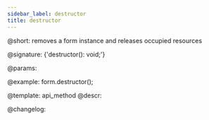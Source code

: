 ```yaml
---
sidebar_label: destructor
title: destructor
---          
```


@short: removes a form instance and releases occupied resources

@signature: {'destructor(): void;'}


@params:




@example:
form.destructor();


@template: api_method
@descr:





@changelog:


